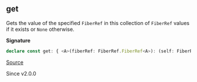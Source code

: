## get

Gets the value of the specified `FiberRef` in this collection of `FiberRef`
values if it exists or `None` otherwise.

**Signature**

```ts
declare const get: { <A>(fiberRef: FiberRef.FiberRef<A>): (self: FiberRefs) => Option.Option<A>; <A>(self: FiberRefs, fiberRef: FiberRef.FiberRef<A>): Option.Option<A>; }
```

[Source](https://github.com/Effect-TS/effect/tree/main/packages/effect/src/FiberRefs.ts#L82)

Since v2.0.0